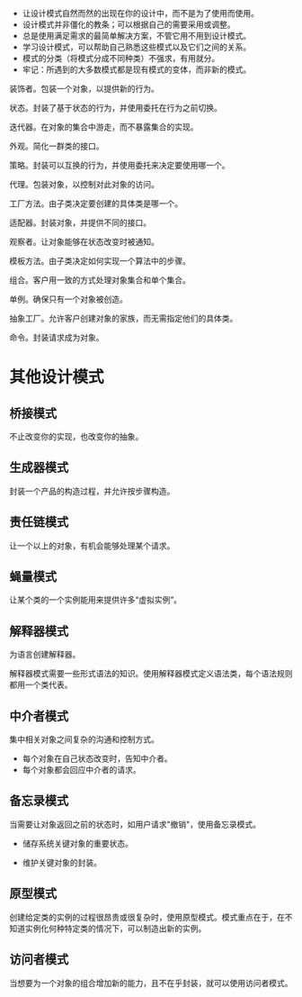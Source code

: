 - 让设计模式自然而然的出现在你的设计中，而不是为了使用而使用。
- 设计模式并非僵化的教条；可以根据自己的需要采用或调整。
- 总是使用满足需求的最简单解决方案，不管它用不用到设计模式。
- 学习设计模式，可以帮助自己熟悉这些模式以及它们之间的关系。
- 模式的分类（将模式分成不同种类）不强求，有用就分。
- 牢记：所遇到的大多数模式都是现有模式的变体，而非新的模式。



装饰者。包装一个对象，以提供新的行为。

状态。封装了基于状态的行为，并使用委托在行为之前切换。

迭代器。在对象的集合中游走，而不暴露集合的实现。

外观。简化一群类的接口。

策略。封装可以互换的行为，并使用委托来决定要使用哪一个。

代理。包装对象，以控制对此对象的访问。

工厂方法。由子类决定要创建的具体类是哪一个。

适配器。封装对象，并提供不同的接口。

观察者。让对象能够在状态改变时被通知。

模板方法。由子类决定如何实现一个算法中的步骤。

组合。客户用一致的方式处理对象集合和单个集合。

单例。确保只有一个对象被创造。

抽象工厂。允许客户创建对象的家族，而无需指定他们的具体类。

命令。封装请求成为对象。



# 其他设计模式

## 桥接模式

不止改变你的实现，也改变你的抽象。

## 生成器模式

封装一个产品的构造过程，并允许按步骤构造。

## 责任链模式

让一个以上的对象，有机会能够处理某个请求。

## 蝇量模式

让某个类的一个实例能用来提供许多“虚拟实例”。

## 解释器模式

为语言创建解释器。

解释器模式需要一些形式语法的知识。使用解释器模式定义语法类，每个语法规则都用一个类代表。

## 中介者模式

集中相关对象之间复杂的沟通和控制方式。

- 每个对象在自己状态改变时，告知中介者。
- 每个对象都会回应中介者的请求。

## 备忘录模式

当需要让对象返回之前的状态时，如用户请求"撤销"，使用备忘录模式。

- 储存系统关键对象的重要状态。

- 维护关键对象的封装。

## 原型模式

创建给定类的实例的过程很昂贵或很复杂时，使用原型模式。模式重点在于，在不知道实例化何种特定类的情况下，可以制造出新的实例。

## 访问者模式

当想要为一个对象的组合增加新的能力，且不在乎封装，就可以使用访问者模式。

